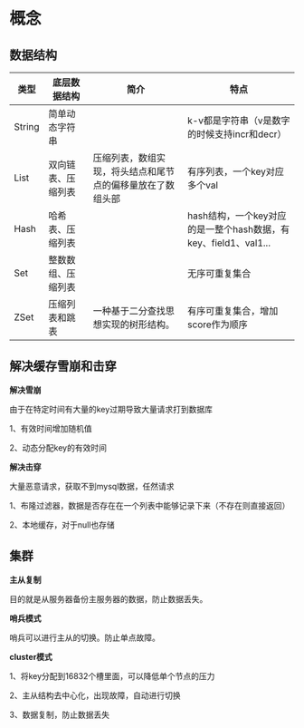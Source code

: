 # 概念



## 数据结构

| 类型   | 底层数据结构       | 简介                                                         | 特点                                                         |
| ------ | ------------------ | ------------------------------------------------------------ | ------------------------------------------------------------ |
| String | 简单动态字符串     |                                                              | k-v都是字符串（v是数字的时候支持incr和decr）                 |
| List   | 双向链表、压缩列表 | 压缩列表，数组实现，将头结点和尾节点的偏移量放在了数组头部<br> | 有序列表，一个key对应多个val                                 |
| Hash   | 哈希表、压缩列表   |                                                              | hash结构，一个key对应的是一整个hash数据，有key、field1、val1... |
| Set    | 整数数组、压缩列表 |                                                              | 无序可重复集合                                               |
| ZSet   | 压缩列表和跳表     | 一种基于二分查找思想实现的树形结构。                         | 有序可重复集合，增加score作为顺序                            |

## 解决缓存雪崩和击穿

**解决雪崩**

由于在特定时间有大量的key过期导致大量请求打到数据库

1、有效时间增加随机值

2、动态分配key的有效时间

**解决击穿**

大量恶意请求，获取不到mysql数据，任然请求

1、布隆过滤器，数据是否存在在一个列表中能够记录下来（不存在则直接返回）

2、本地缓存，对于null也存储



## 集群

**主从复制**

目的就是从服务器备份主服务器的数据，防止数据丢失。

**哨兵模式**

哨兵可以进行主从的切换。防止单点故障。

**cluster模式**

1、将key分配到16832个槽里面，可以降低单个节点的压力

2、主从结构去中心化，出现故障，自动进行切换

3、数据复制，防止数据丢失